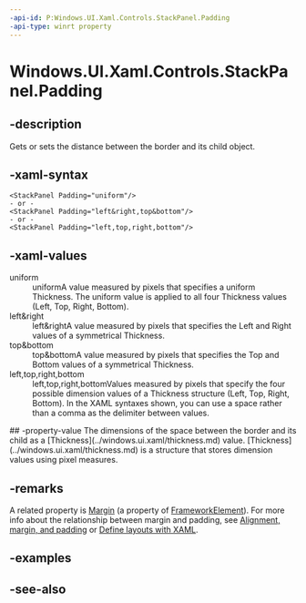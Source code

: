 ```yaml
---
-api-id: P:Windows.UI.Xaml.Controls.StackPanel.Padding
-api-type: winrt property
---
```


<!-- Property syntax
public Windows.UI.Xaml.Thickness Padding { get;  set; }
-->

# Windows.UI.Xaml.Controls.StackPanel.Padding

## -description
Gets or sets the distance between the border and its child object.



## -xaml-syntax
```xaml
<StackPanel Padding="uniform"/>
- or -
<StackPanel Padding="left&right,top&bottom"/>
- or -
<StackPanel Padding="left,top,right,bottom"/>

```


## -xaml-values
<dl><dt>uniform</dt><dd>uniformA value measured by pixels that specifies a uniform Thickness. The uniform value is applied to all four Thickness values (Left, Top, Right, Bottom).</dd>
<dt>left&amp;right</dt><dd>left&amp;rightA value measured by pixels that specifies the Left and Right values of a symmetrical Thickness.</dd>
<dt>top&amp;bottom</dt><dd>top&amp;bottomA value measured by pixels that specifies the Top and Bottom values of a symmetrical Thickness.</dd>
<dt>left,top,right,bottom</dt><dd>left,top,right,bottomValues measured by pixels that specify the four possible dimension values of a Thickness structure (Left, Top, Right, Bottom). In the XAML syntaxes shown, you can use a space rather than a comma as the delimiter between values.</dd>
</dl>
## -property-value
The dimensions of the space between the border and its child as a [Thickness](../windows.ui.xaml/thickness.md) value. [Thickness](../windows.ui.xaml/thickness.md) is a structure that stores dimension values using pixel measures.

## -remarks
A related property is [Margin](../windows.ui.xaml/frameworkelement_margin.md) (a property of [FrameworkElement](../windows.ui.xaml/frameworkelement.md)). For more info about the relationship between margin and padding, see [Alignment, margin, and padding](/windows/uwp/layout/alignment-margin-padding) or [Define layouts with XAML](/windows/uwp/layout/layouts-with-xaml).

## -examples

## -see-also
